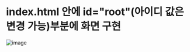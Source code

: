 # index.html 안에 id="root"(아이디 값은 변경 가능)부분에 화면 구현 
![image](https://user-images.githubusercontent.com/85022962/129114946-76fa7aff-4b80-44ae-8c1a-9d6bfad77c39.png)

